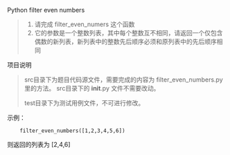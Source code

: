 Python
filter even numbers

> 1. 请完成 filter_even_numers 这个函数
> 2. 它的参数是一个整数列表，其中每个整数互不相同，请返回一个仅包含偶数的新列表，新列表中的整数先后顺序必须和原列表中的先后顺序相同

项目说明
>src目录下为题目代码源文件，需要完成的内容为 filter_even_numbers.py 里的方法。
>src目录下的 __init__.py 文件不需要改动。
>
>test目录下为测试用例文件，不可进行修改。

示例：

```
    filter_even_numbers([1,2,3,4,5,6])
```
则返回的列表为 [2,4,6]
    
    




